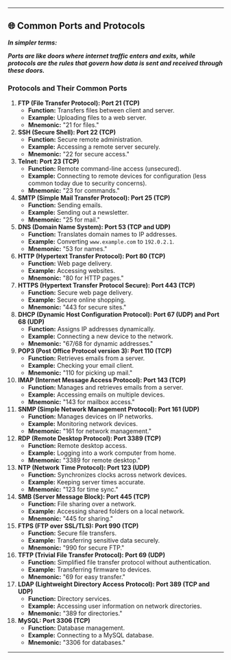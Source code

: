 ---

## 🌐 Common Ports and Protocols

***In simpler terms:***

***Ports are like doors where internet traffic enters and exits, while protocols are the rules that govern how data is sent and received through these doors.***

### **Protocols and Their Common Ports**

1. **FTP (File Transfer Protocol): Port 21 (TCP)**
    - **Function:** Transfers files between client and server.
    - **Example:** Uploading files to a web server.
    - **Mnemonic:** "21 for files."
2. **SSH (Secure Shell): Port 22 (TCP)**
    - **Function:** Secure remote administration.
    - **Example:** Accessing a remote server securely.
    - **Mnemonic:** "22 for secure access."
3. **Telnet: Port 23 (TCP)**
    - **Function:** Remote command-line access (unsecured).
    - **Example:** Connecting to remote devices for configuration (less common today due to security concerns).
    - **Mnemonic:** "23 for commands."
4. **SMTP (Simple Mail Transfer Protocol): Port 25 (TCP)**
    - **Function:** Sending emails.
    - **Example:** Sending out a newsletter.
    - **Mnemonic:** "25 for mail."
5. **DNS (Domain Name System): Port 53 (TCP and UDP)**
    - **Function:** Translates domain names to IP addresses.
    - **Example:** Converting `www.example.com` to `192.0.2.1`.
    - **Mnemonic:** "53 for names."
6. **HTTP (Hypertext Transfer Protocol): Port 80 (TCP)**
    - **Function:** Web page delivery.
    - **Example:** Accessing websites.
    - **Mnemonic:** "80 for HTTP pages."
7. **HTTPS (Hypertext Transfer Protocol Secure): Port 443 (TCP)**
    - **Function:** Secure web page delivery.
    - **Example:** Secure online shopping.
    - **Mnemonic:** "443 for secure sites."
8. **DHCP (Dynamic Host Configuration Protocol): Port 67 (UDP) and Port 68 (UDP)**
    - **Function:** Assigns IP addresses dynamically.
    - **Example:** Connecting a new device to the network.
    - **Mnemonic:** "67/68 for dynamic addresses."
9. **POP3 (Post Office Protocol version 3): Port 110 (TCP)**
    - **Function:** Retrieves emails from a server.
    - **Example:** Checking your email client.
    - **Mnemonic:** "110 for picking up mail."
10. **IMAP (Internet Message Access Protocol): Port 143 (TCP)**
    - **Function:** Manages and retrieves emails from a server.
    - **Example:** Accessing emails on multiple devices.
    - **Mnemonic:** "143 for mailbox access."
11. **SNMP (Simple Network Management Protocol): Port 161 (UDP)**
    - **Function:** Manages devices on IP networks.
    - **Example:** Monitoring network devices.
    - **Mnemonic:** "161 for network management."
12. **RDP (Remote Desktop Protocol): Port 3389 (TCP)**
    - **Function:** Remote desktop access.
    - **Example:** Logging into a work computer from home.
    - **Mnemonic:** "3389 for remote desktop."
13. **NTP (Network Time Protocol): Port 123 (UDP)**
    - **Function:** Synchronizes clocks across network devices.
    - **Example:** Keeping server times accurate.
    - **Mnemonic:** "123 for time sync."
14. **SMB (Server Message Block): Port 445 (TCP)**
    - **Function:** File sharing over a network.
    - **Example:** Accessing shared folders on a local network.
    - **Mnemonic:** "445 for sharing."
15. **FTPS (FTP over SSL/TLS): Port 990 (TCP)**
    - **Function:** Secure file transfers.
    - **Example:** Transferring sensitive data securely.
    - **Mnemonic:** "990 for secure FTP."
16. **TFTP (Trivial File Transfer Protocol): Port 69 (UDP)**
    - **Function:** Simplified file transfer protocol without authentication.
    - **Example:** Transferring firmware to devices.
    - **Mnemonic:** "69 for easy transfer."
17. **LDAP (Lightweight Directory Access Protocol): Port 389 (TCP and UDP)**
    - **Function:** Directory services.
    - **Example:** Accessing user information on network directories.
    - **Mnemonic:** "389 for directories."
18. **MySQL: Port 3306 (TCP)**
    - **Function:** Database management.
    - **Example:** Connecting to a MySQL database.
    - **Mnemonic:** "3306 for databases."

---